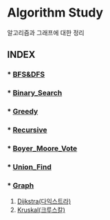 # Algorithm Study

알고리즘과 그래프에 대한 정리


## INDEX  

### * [BFS&DFS](BFS%26DFS.md)
### * [Binary_Search](Binaray_Search.md)
### * [Greedy](Greedy.md)
### * [Recursive](Recursive.md)
### * [Boyer_Moore_Vote](Boyer_Moore_Vote.md)
### * [Union_Find](Union_Find.md)<br>

### * [Graph](#)
1. [Dijkstra(다익스트라)](Graph/Dijkstra.md)
2. [Kruskal(크루스칼)](Graph/Kruskal.md)

###
